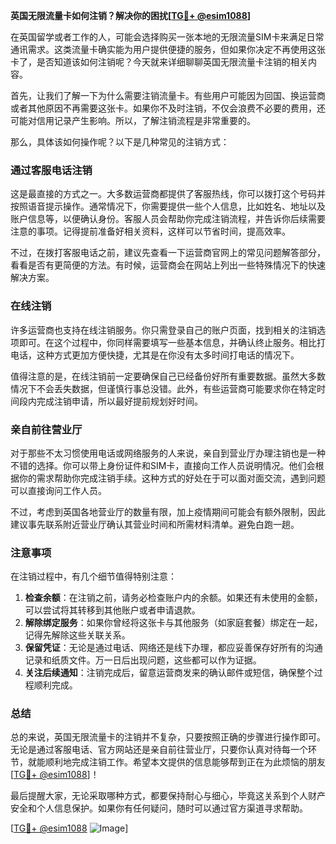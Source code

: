 **英国无限流量卡如何注销？解决你的困扰[[TG💪+ @esim1088](https://t.me/s/esim1088)]**

在英国留学或者工作的人，可能会选择购买一张本地的无限流量SIM卡来满足日常通讯需求。这类流量卡确实能为用户提供便捷的服务，但如果你决定不再使用这张卡了，是否知道该如何注销呢？今天就来详细聊聊英国无限流量卡注销的相关内容。

首先，让我们了解一下为什么需要注销流量卡。有些用户可能因为回国、换运营商或者其他原因不再需要这张卡。如果你不及时注销，不仅会浪费不必要的费用，还可能对信用记录产生影响。所以，了解注销流程是非常重要的。

那么，具体该如何操作呢？以下是几种常见的注销方式：

### **通过客服电话注销**
这是最直接的方式之一。大多数运营商都提供了客服热线，你可以拨打这个号码并按照语音提示操作。通常情况下，你需要提供一些个人信息，比如姓名、地址以及账户信息等，以便确认身份。客服人员会帮助你完成注销流程，并告诉你后续需要注意的事项。记得提前准备好相关资料，这样可以节省时间，提高效率。

不过，在拨打客服电话之前，建议先查看一下运营商官网上的常见问题解答部分，看看是否有更简便的方法。有时候，运营商会在网站上列出一些特殊情况下的快速解决方案。

### **在线注销**
许多运营商也支持在线注销服务。你只需登录自己的账户页面，找到相关的注销选项即可。在这个过程中，你同样需要填写一些基本信息，并确认终止服务。相比打电话，这种方式更加方便快捷，尤其是在你没有太多时间打电话的情况下。

值得注意的是，在线注销前一定要确保自己已经备份好所有重要数据。虽然大多数情况下不会丢失数据，但谨慎行事总没错。此外，有些运营商可能要求你在特定时间段内完成注销申请，所以最好提前规划好时间。

### **亲自前往营业厅**
对于那些不太习惯使用电话或网络服务的人来说，亲自到营业厅办理注销也是一种不错的选择。你可以带上身份证件和SIM卡，直接向工作人员说明情况。他们会根据你的需求帮助你完成注销手续。这种方式的好处在于可以面对面交流，遇到问题可以直接询问工作人员。

不过，考虑到英国各地营业厅的数量有限，加上疫情期间可能会有额外限制，因此建议事先联系附近营业厅确认其营业时间和所需材料清单。避免白跑一趟。

### **注意事项**
在注销过程中，有几个细节值得特别注意：
1. **检查余额**：在注销之前，请务必检查账户内的余额。如果还有未使用的金额，可以尝试将其转移到其他账户或者申请退款。
2. **解除绑定服务**：如果你曾经将这张卡与其他服务（如家庭套餐）绑定在一起，记得先解除这些关联关系。
3. **保留凭证**：无论是通过电话、网络还是线下办理，都应妥善保存好所有的沟通记录和纸质文件。万一日后出现问题，这些都可以作为证据。
4. **关注后续通知**：注销完成后，留意运营商发来的确认邮件或短信，确保整个过程顺利完成。

### **总结**
总的来说，英国无限流量卡的注销并不复杂，只要按照正确的步骤进行操作即可。无论是通过客服电话、官方网站还是亲自前往营业厅，只要你认真对待每一个环节，就能顺利地完成注销工作。希望本文提供的信息能够帮到正在为此烦恼的朋友[[TG💪+ @esim1088](https://t.me/s/esim1088)]！

最后提醒大家，无论采取哪种方式，都要保持耐心与细心，毕竟这关系到个人财产安全和个人信息保护。如果你有任何疑问，随时可以通过官方渠道寻求帮助。

[[TG💪+ @esim1088](https://t.me/s/esim1088) ![Image](https://i.postimg.cc/4NQfJmqS/Snipaste-2025-05-13-00-14-12.png)]